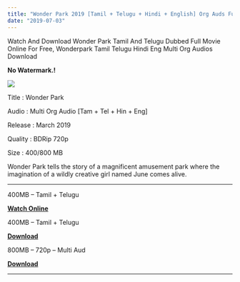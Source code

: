 ```yaml
---
title: "Wonder Park 2019 [Tamil + Telugu + Hindi + English] Org Auds Full Movie Download"
date: "2019-07-03"
---
```


Watch And Download Wonder Park Tamil And Telugu Dubbed Full Movie Online For Free, Wonderpark Tamil Telugu Hindi Eng Multi Org Audios Download

**No Watermark.!**

[![](https://1.bp.blogspot.com/-J56HD0lIpDM/XRxCN0gsW_I/AAAAAAAABx8/1Ggt4O9BQgsJshu6a8OaSrasCy1lYkaiwCLcBGAs/s320/images{2bdbed38d32e7704a3eaa20af56e2289d0665505d01c3d892d71953ac3249a13}2B{2bdbed38d32e7704a3eaa20af56e2289d0665505d01c3d892d71953ac3249a13}252825{2bdbed38d32e7704a3eaa20af56e2289d0665505d01c3d892d71953ac3249a13}2529.jpeg)](https://1.bp.blogspot.com/-J56HD0lIpDM/XRxCN0gsW_I/AAAAAAAABx8/1Ggt4O9BQgsJshu6a8OaSrasCy1lYkaiwCLcBGAs/s1600/images{2bdbed38d32e7704a3eaa20af56e2289d0665505d01c3d892d71953ac3249a13}2B{2bdbed38d32e7704a3eaa20af56e2289d0665505d01c3d892d71953ac3249a13}252825{2bdbed38d32e7704a3eaa20af56e2289d0665505d01c3d892d71953ac3249a13}2529.jpeg)

Title : Wonder Park

Audio : Multi Org Audio \[Tam + Tel + Hin + Eng\]

Release : March 2019

Quality : BDRip 720p

Size : 400/800 MB

Wonder Park tells the story of a magnificent amusement park where the imagination of a wildly creative girl named June comes alive.

* * *

400MB – Tamil + Telugu

**[Watch Online](https://toonsouthindia.xyz/wonder-park/)**

400MB – Tamil + Telugu

**[Download](https://toonpirates.xyz/index.php?/forums/topic/210-wonder-park-2019-bdrip-original-audio-tamil-telugu-x264-400mb/)**

800MB – 720p – Multi Aud

**[Download](https://toonpirates.xyz/index.php?/forums/topic/211-wonder-park-2019-720p-bdrip-org-audios-tamil-telugu-hindi-eng-x264-900mb-esubs/)**

* * *
